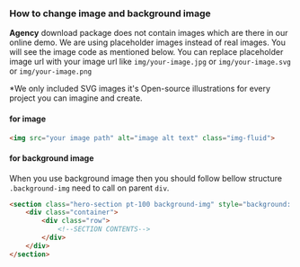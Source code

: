 ### How to change image and background image

**Agency** download package does not contain images which are there in our online demo. We are using placeholder images instead of real images. You will see the image code as mentioned below. You can replace placeholder image url with your image url like `img/your-image.jpg` or `img/your-image.svg` or `img/your-image.png`

*We only included SVG images it's Open-source illustrations for every project you can imagine and create.

#### for image
```html
<img src="your image path" alt="image alt text" class="img-fluid">
```

#### for background image
When you use background image then you should follow bellow structure `.background-img` need to call on parent `div`. 

```html
<section class="hero-section pt-100 background-img" style="background: url('img/hero-bg-2.jpg')no-repeat center center / cover">
    <div class="container">
        <div class="row">
            <!--SECTION CONTENTS-->
        </div>
    </div>
</section>
```



